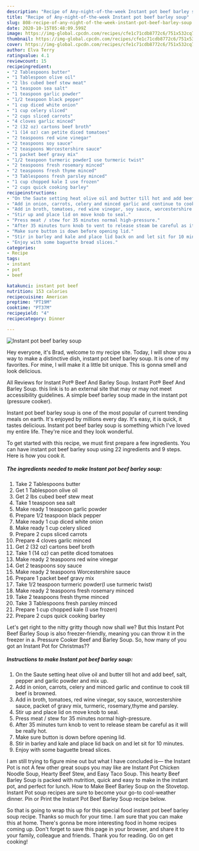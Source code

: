 ```yaml
---
description: "Recipe of Any-night-of-the-week Instant pot beef barley soup"
title: "Recipe of Any-night-of-the-week Instant pot beef barley soup"
slug: 808-recipe-of-any-night-of-the-week-instant-pot-beef-barley-soup
date: 2020-10-15T05:48:09.599Z
image: https://img-global.cpcdn.com/recipes/cfe1c71cdb8772c6/751x532cq70/instant-pot-beef-barley-soup-recipe-main-photo.jpg
thumbnail: https://img-global.cpcdn.com/recipes/cfe1c71cdb8772c6/751x532cq70/instant-pot-beef-barley-soup-recipe-main-photo.jpg
cover: https://img-global.cpcdn.com/recipes/cfe1c71cdb8772c6/751x532cq70/instant-pot-beef-barley-soup-recipe-main-photo.jpg
author: Elva Terry
ratingvalue: 4.1
reviewcount: 15
recipeingredient:
- "2 Tablespoons butter"
- "1 Tablespoon olive oil"
- "2 lbs cubed beef stew meat"
- "1 teaspoon sea salt"
- "1 teaspoon garlic powder"
- "1/2 teaspoon black pepper"
- "1 cup diced white onion"
- "1 cup celery sliced"
- "2 cups sliced carrots"
- "4 cloves garlic minced"
- "2 (32 oz) cartons beef broth"
- "1 (14 oz) can petite diced tomatoes"
- "2 teaspoons red wine vinegar"
- "2 teaspoons soy sauce"
- "2 teaspoons Worcestershire sauce"
- "1 packet beef gravy mix"
- "1/2 teaspoon turmeric powderI use turmeric twist"
- "2 teaspoons fresh rosemary minced"
- "2 teaspoons fresh thyme minced"
- "3 Tablespoons fresh parsley minced"
- "1 cup chopped kale I use frozen"
- "2 cups quick cooking barley"
recipeinstructions:
- "On the Saute setting heat olive oil and butter till hot and add beef, salt, pepper and garlic powder and mix up."
- "Add in onion, carrots, celery and minced garlic and continue to cook till beef is browned."
- "Add in broth, tomatoes, red wine vinegar, soy sauce, worcestershire sauce, packet of gravy mix, turmeric, rosemary,thyme and parsley."
- "Stir up and place lid on move knob to seal."
- "Press meat / stew for 35 minutes normal high-pressure."
- "After 35 minutes turn knob to vent to release steam be careful as it will be really hot."
- "Make sure button is down before opening lid."
- "Stir in barley and kale and place lid back on and let sit for 10 minutes."
- "Enjoy with some baguette bread slices."
categories:
- Recipe
tags:
- instant
- pot
- beef

katakunci: instant pot beef 
nutrition: 153 calories
recipecuisine: American
preptime: "PT19M"
cooktime: "PT37M"
recipeyield: "4"
recipecategory: Dinner

---
```



![Instant pot beef barley soup](https://img-global.cpcdn.com/recipes/cfe1c71cdb8772c6/751x532cq70/instant-pot-beef-barley-soup-recipe-main-photo.jpg)

Hey everyone, it's Brad, welcome to my recipe site. Today, I will show you a way to make a distinctive dish, instant pot beef barley soup. It is one of my favorites. For mine, I will make it a little bit unique. This is gonna smell and look delicious.

All Reviews for Instant Pot® Beef And Barley Soup. Instant Pot® Beef And Barley Soup. this link is to an external site that may or may not meet accessibility guidelines. A simple beef barley soup made in the instant pot (pressure cooker).

Instant pot beef barley soup is one of the most popular of current trending meals on earth. It's enjoyed by millions every day. It's easy, it is quick, it tastes delicious. Instant pot beef barley soup is something which I've loved my entire life. They're nice and they look wonderful.


To get started with this recipe, we must first prepare a few ingredients. You can have instant pot beef barley soup using 22 ingredients and 9 steps. Here is how you cook it.

<!--inarticleads1-->

##### The ingredients needed to make Instant pot beef barley soup:

1. Take 2 Tablespoons butter
1. Get 1 Tablespoon olive oil
1. Get 2 lbs cubed beef stew meat
1. Take 1 teaspoon sea salt
1. Make ready 1 teaspoon garlic powder
1. Prepare 1/2 teaspoon black pepper
1. Make ready 1 cup diced white onion
1. Make ready 1 cup celery sliced
1. Prepare 2 cups sliced carrots
1. Prepare 4 cloves garlic minced
1. Get 2 (32 oz) cartons beef broth
1. Take 1 (14 oz) can petite diced tomatoes
1. Make ready 2 teaspoons red wine vinegar
1. Get 2 teaspoons soy sauce
1. Make ready 2 teaspoons Worcestershire sauce
1. Prepare 1 packet beef gravy mix
1. Take 1/2 teaspoon turmeric powder(I use turmeric twist)
1. Make ready 2 teaspoons fresh rosemary minced
1. Take 2 teaspoons fresh thyme minced
1. Take 3 Tablespoons fresh parsley minced
1. Prepare 1 cup chopped kale (I use frozen)
1. Prepare 2 cups quick cooking barley


Let&#39;s get right to the nitty gritty though now shall we? But this Instant Pot Beef Barley Soup is also freezer-friendly, meaning you can throw it in the freezer in a. Pressure Cooker Beef and Barley Soup. So, how many of you got an Instant Pot for Christmas?? 

<!--inarticleads2-->

##### Instructions to make Instant pot beef barley soup:

1. On the Saute setting heat olive oil and butter till hot and add beef, salt, pepper and garlic powder and mix up.
1. Add in onion, carrots, celery and minced garlic and continue to cook till beef is browned.
1. Add in broth, tomatoes, red wine vinegar, soy sauce, worcestershire sauce, packet of gravy mix, turmeric, rosemary,thyme and parsley.
1. Stir up and place lid on move knob to seal.
1. Press meat / stew for 35 minutes normal high-pressure.
1. After 35 minutes turn knob to vent to release steam be careful as it will be really hot.
1. Make sure button is down before opening lid.
1. Stir in barley and kale and place lid back on and let sit for 10 minutes.
1. Enjoy with some baguette bread slices.


I am still trying to figure mine out but what I have concluded is— the Instant Pot is not A few other great soups you may like are Instant Pot Chicken Noodle Soup, Hearty Beef Stew, and Easy Taco Soup. This hearty Beef Barley Soup is packed with nutrition, quick and easy to make in the instant pot, and perfect for lunch. How to Make Beef Barley Soup on the Stovetop. Instant Pot soup recipes are sure to become your go-to cool-weather dinner. Pin or Print the Instant Pot Beef Barley Soup recipe below. 

So that is going to wrap this up for this special food instant pot beef barley soup recipe. Thanks so much for your time. I am sure that you can make this at home. There's gonna be more interesting food in home recipes coming up. Don't forget to save this page in your browser, and share it to your family, colleague and friends. Thank you for reading. Go on get cooking!
